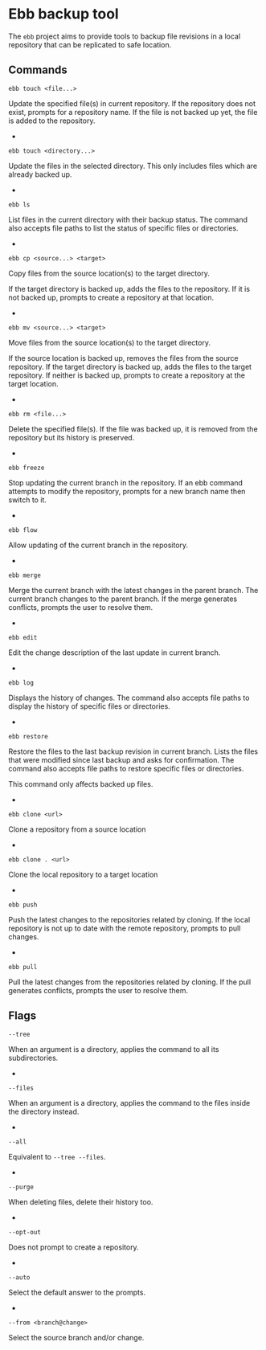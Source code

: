 # Ebb backup tool

The `ebb` project aims to provide tools to backup file revisions in a local repository that can be replicated to safe location.

## Commands

```
ebb touch <file...>
```

Update the specified file(s) in current repository.
If the repository does not exist, prompts for a repository name.
If the file is not backed up yet, the file is added to the repository.

*

```
ebb touch <directory...>
```

Update the files in the selected directory.
This only includes files which are already backed up.

*

```
ebb ls
```

List files in the current directory with their backup status.
The command also accepts file paths to list the status of specific files or directories.

*

```
ebb cp <source...> <target>
```

Copy files from the source location(s) to the target directory.

If the target directory is backed up, adds the files to the repository.
If it is not backed up, prompts to create a repository at that location.

*

```
ebb mv <source...> <target>
```

Move files from the source location(s) to the target directory.

If the source location is backed up, removes the files from the source repository.
If the target directory is backed up, adds the files to the target repository.
If neither is backed up, prompts to create a repository at the target location.

*

```
ebb rm <file...>
```

Delete the specified file(s).
If the file was backed up, it is removed from the repository but its history is preserved.

*

```
ebb freeze
```

Stop updating the current branch in the repository.
If an ebb command attempts to modify the repository, prompts for a new branch name then switch to it.

*

```
ebb flow
```

Allow updating of the current branch in the repository.

*

```
ebb merge
```

Merge the current branch with the latest changes in the parent branch.
The current branch changes to the parent branch.
If the merge generates conflicts, prompts the user to resolve them.

*

```
ebb edit
```

Edit the change description of the last update in current branch.

*

```
ebb log
```

Displays the history of changes.
The command also accepts file paths to display the history of specific files or directories.

*

```
ebb restore
```

Restore the files to the last backup revision in current branch.
Lists the files that were modified since last backup and asks for confirmation.
The command also accepts file paths to restore specific files or directories.

This command only affects backed up files.

*

```
ebb clone <url>
```

Clone a repository from a source location

*

```
ebb clone . <url>
```

Clone the local repository to a target location

*

```
ebb push
```

Push the latest changes to the repositories related by cloning.
If the local repository is not up to date with the remote repository, prompts to pull changes.

*

```
ebb pull
```

Pull the latest changes from the repositories related by cloning.
If the pull generates conflicts, prompts the user to resolve them.


## Flags

```
--tree
```

When an argument is a directory, applies the command to all its subdirectories.

*

```
--files
```

When an argument is a directory, applies the command to the files inside the directory instead.

*

```
--all
```

Equivalent to `--tree --files`.

*

```
--purge
```

When deleting files, delete their history too.

*

```
--opt-out
```

Does not prompt to create a repository.

*

```
--auto
```

Select the default answer to the prompts.

*

```
--from <branch@change>
```

Select the source branch and/or change.
